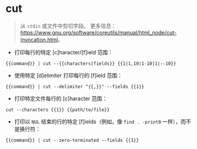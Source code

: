 # cut

> 从 `stdin` 或文件中剪切字段。
> 更多信息：<https://www.gnu.org/software/coreutils/manual/html_node/cut-invocation.html>。

- 打印每行的特定 [c]haracter/[f]ield 范围：

`{{command}} | cut --{{characters|fields}} {{1|1,10|1-10|1|--10}}`

- 使用特定 [d]elimiter 打印每行的 [f]ield 范围：

`{{command}} | cut --delimiter "{{,}}" --fields {{1}}`

- 打印特定文件每行的 [c]haracter 范围：

`cut --characters {{1}} {{path/to/file}}`

- 打印以 `NUL` 结束的行的特定 [f]ields（例如，像 `find . -print0` 一样），而不是换行符：

`{{command}} | cut --zero-terminated --fields {{1}}`